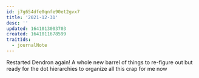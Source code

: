 ```yaml
---
id: j7g654dfe0qnfe90et2gvx7
title: '2021-12-31'
desc: ''
updated: 1641013003703
created: 1641011678599
traitIds:
  - journalNote
---
```



Restarted Dendron again! A whole new barrel of things to re-figure out but ready for the dot hierarchies to organize all this crap for me now
